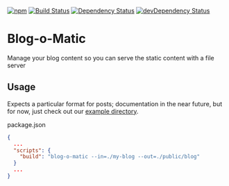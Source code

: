 [![npm](https://img.shields.io/npm/v/blog-o-matic.svg?maxAge=2592000)](https://www.npmjs.com/package/blog-o-matic)
[![Build Status](https://travis-ci.org/Blanket-Warriors/Blog-O-Matic.svg?branch=master)](https://travis-ci.org/Blanket-Warriors/Blog-O-Matic)
[![Dependency Status](https://david-dm.org/Blanket-Warriors/blog-o-matic.svg?style=flat)](https://david-dm.org/Blanket-Warriors/blog-o-matic)
[![devDependency Status](https://david-dm.org/Blanket-Warriors/blog-o-matic/dev-status.svg)](https://david-dm.org/Blanket-Warriors/blog-o-matic#info=devDependencies)

Blog-o-Matic
============
Manage your blog content so you can serve the static content with a file server


Usage
-----
Expects a particular format for posts; documentation in the near future, but for now, just check out our [example directory](./content).

package.json
```json
{
  ...
  "scripts": {
    "build": "blog-o-matic --in=./my-blog --out=./public/blog"
  }
  ...
}
```
